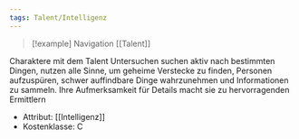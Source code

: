 ```yaml
---
tags: Talent/Intelligenz
---
```

> [!example] Navigation 
>  [[Talent]]

Charaktere mit dem Talent Untersuchen suchen aktiv nach bestimmten Dingen, nutzen alle Sinne, um geheime Verstecke zu finden, Personen aufzuspüren, schwer auffindbare Dinge wahrzunehmen und Informationen zu sammeln. Ihre Aufmerksamkeit für Details macht sie zu hervorragenden Ermittlern

- Attribut: [[Intelligenz]]
- Kostenklasse: C